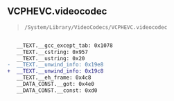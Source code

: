 ## VCPHEVC.videocodec

> `/System/Library/VideoCodecs/VCPHEVC.videocodec`

```diff

   __TEXT.__gcc_except_tab: 0x1078
   __TEXT.__cstring: 0x957
   __TEXT.__ustring: 0x20
-  __TEXT.__unwind_info: 0x19e8
+  __TEXT.__unwind_info: 0x19c8
   __TEXT.__eh_frame: 0x4c8
   __DATA_CONST.__got: 0x4e0
   __DATA_CONST.__const: 0xd0

```
